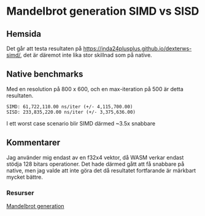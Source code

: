 # Mandelbrot generation SIMD vs SISD
## Hemsida
Det går att testa resultaten på https://inda24plusplus.github.io/dexterws-simd/, det är däremot inte lika stor skillnad som på native.
## Native benchmarks
Med en resolution på 800 x 600, och en max-iteration på 500 är detta resultaten.
```
SIMD: 61,722,110.00 ns/iter (+/- 4,115,700.00)
SISD: 233,835,220.00 ns/iter (+/- 3,375,636.00)
```
I ett worst case scenario blir SIMD därmed ~3.5x snabbare

## Kommentarer
Jag använder mig endast av en f32x4 vektor, då WASM verkar endast stödja 128 bitars operationer. Det hade därmed gått att få snabbare på native, men jag valde att inte göra det då resultatet fortfarande är märkbart mycket bättre.

### Resurser
[Mandelbrot generation](https://en.wikipedia.org/wiki/Plotting_algorithms_for_the_Mandelbrot_set)
